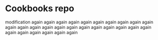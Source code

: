 # Cookbooks repo

modification again again again again again again again again again again again again again again again again again again again again again again again again again again again again